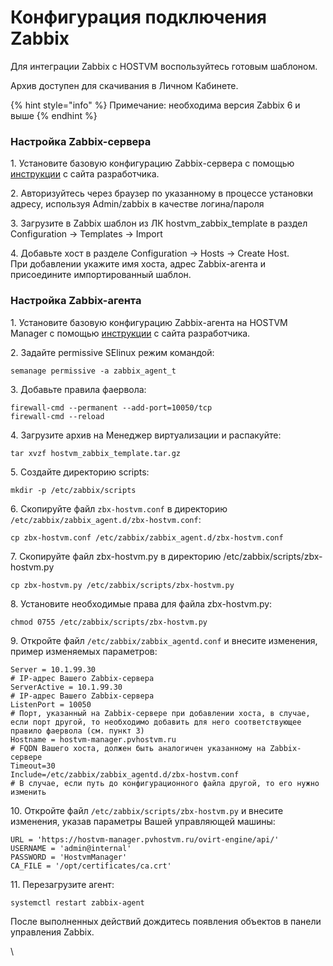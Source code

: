 # Конфигурация подключения Zabbix

Для интеграции Zabbix с HOSTVM воспользуйтесь готовым шаблоном.

Архив доступен для скачивания в Личном Кабинете.

{% hint style="info" %}
Примечание: необходима версия Zabbix 6 и выше
{% endhint %}

### Настройка Zabbix-сервера

1\. Установите базовую конфигурацию Zabbix-сервера с помощью [инструкции](https://www.zabbix.com/ru/download?zabbix=6.0\&os\_distribution=centos\&os\_version=8\&components=server\_frontend\_agent\&db=mysql\&ws=nginx) с сайта разработчика.

2\. Авторизуйтесь через браузер по указанному в процессе установки адресу, используя Admin/zabbix в качестве логина/пароля

3\. Загрузите в Zabbix шаблон из ЛК hostvm\_zabbix\_template в раздел Configuration -> Templates -> Import

4\. Добавьте хост в разделе Configuration -> Hosts -> Create Host.\
При добавлении укажите имя хоста, адрес Zabbix-агента и присоедините импортированный шаблон.

### Настройка Zabbix-агента

1\. Установите базовую конфигурацию Zabbix-агента на HOSTVM Manager с помощью [инструкции](https://www.zabbix.com/ru/download?zabbix=6.0\&os\_distribution=centos\&os\_version=8\&components=agent\&db=\&ws=) с сайта разработчика.

2\. Задайте permissive SElinux режим командой:

```
semanage permissive -a zabbix_agent_t
```

3\. Добавьте правила фаервола:

```
firewall-cmd --permanent --add-port=10050/tcp
firewall-cmd --reload
```

4\. Загрузите архив на Менеджер виртуализации и распакуйте:

```
tar xvzf hostvm_zabbix_template.tar.gz
```

5\. Создайте директорию scripts:

```
mkdir -p /etc/zabbix/scripts
```

6\. Скопируйте файл `zbx-hostvm.conf` в директорию `/etc/zabbix/zabbix_agent.d/zbx-hostvm.conf`:

```
cp zbx-hostvm.conf /etc/zabbix/zabbix_agent.d/zbx-hostvm.conf
```

7\. Скопируйте файл zbx-hostvm.py в директорию /etc/zabbix/scripts/zbx-hostvm.py

```
cp zbx-hostvm.py /etc/zabbix/scripts/zbx-hostvm.py
```

8\. Установите необходимые права для файла zbx-hostvm.py:

```
chmod 0755 /etc/zabbix/scripts/zbx-hostvm.py
```

9\. Откройте файл `/etc/zabbix/zabbix_agentd.conf` и внесите изменения, пример изменяемых параметров:

```
Server = 10.1.99.30
# IP-адрес Вашего Zabbix-сервера
ServerActive = 10.1.99.30
# IP-адрес Вашего Zabbix-сервера
ListenPort = 10050
# Порт, указанный на Zabbix-сервере при добавлении хоста, в случае, если порт другой, то необходимо добавить для него соответствующее правило фаервола (см. пункт 3)
Hostname = hostvm-manager.pvhostvm.ru
# FQDN Вашего хоста, должен быть аналогичен указанному на Zabbix-сервере
Timeout=30
Include=/etc/zabbix/zabbix_agentd.d/zbx-hostvm.conf 
# В случае, если путь до конфигурационного файла другой, то его нужно изменить
```

10\. Откройте файл `/etc/zabbix/scripts/zbx-hostvm.py` и внесите изменения, указав параметры Вашей управляющей машины:

```
URL = 'https://hostvm-manager.pvhostvm.ru/ovirt-engine/api/'
USERNAME = 'admin@internal'
PASSWORD = 'HostvmManager'
CA_FILE = '/opt/certificates/ca.crt'
```

11\. Перезагрузите агент:

```
systemctl restart zabbix-agent
```

После выполненных действий дождитесь появления объектов в панели управления Zabbix.

\
